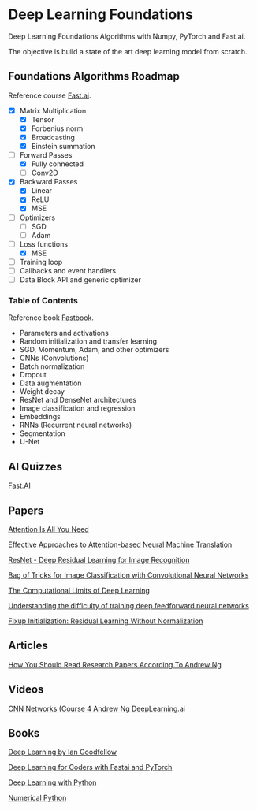 # Deep Learning Foundations 

Deep Learning Foundations Algorithms with Numpy, PyTorch and Fast.ai.

The objective is build a state of the art deep learning model from scratch. 

## Foundations Algorithms Roadmap 

Reference course [Fast.ai](https://course19.fast.ai/part2).

- [x] Matrix Multiplication
	- [x] Tensor  
	- [x] Forbenius norm
	- [x] Broadcasting
	- [x] Einstein summation
- [ ] Forward Passes
	- [x] Fully connected
	- [ ] Conv2D 
- [x] Backward Passes
	- [x] Linear
	- [x] ReLU
	- [x] MSE
- [ ] Optimizers 
	- [ ] SGD
	- [ ] Adam
- [ ] Loss functions
	- [x] MSE
- [ ] Training loop
- [ ] Callbacks and event handlers
- [ ] Data Block API and generic optimizer

### Table of Contents 

Reference book [Fastbook](https://github.com/fastai/fastbook).

- Parameters and activations
- Random initialization and transfer learning
- SGD, Momentum, Adam, and other optimizers
- CNNs (Convolutions)
- Batch normalization
- Dropout
- Data augmentation
- Weight decay
- ResNet and DenseNet architectures
- Image classification and regression
- Embeddings
- RNNs (Recurrent neural networks)
- Segmentation
- U-Net

## AI Quizzes

[Fast.AI](https://aiquizzes.com/knowledgebase)

## Papers

[Attention Is All You Need](https://arxiv.org/pdf/1706.03762.pdf)

[Effective Approaches to Attention-based Neural Machine
Translation](https://nlp.stanford.edu/pubs/emnlp15_attn.pdf)

[ResNet - Deep Residual Learning for Image Recognition](https://arxiv.org/abs/1512.03385)

[Bag of Tricks for Image Classification with Convolutional Neural Networks](https://arxiv.org/abs/1812.01187)

[The Computational Limits of Deep Learning](https://arxiv.org/pdf/2007.05558.pdf)

[Understanding the difficulty of training deep feedforward neural networks](http://proceedings.mlr.press/v9/glorot10a.html)

[Fixup Initialization: Residual Learning Without Normalization](https://arxiv.org/abs/1901.09321)

## Articles

[How You Should Read Research Papers According To Andrew Ng](https://towardsdatascience.com/how-you-should-read-research-papers-according-to-andrew-ng-stanford-deep-learning-lectures-98ecbd3ccfb3)

## Videos

[CNN Networks (Course 4 Andrew Ng DeepLearning.ai](https://www.youtube.com/playlist?list=PLkDaE6sCZn6Gl29AoE31iwdVwSG-KnDzF)

## Books

[Deep Learning by Ian Goodfellow](https://www.amazon.com/Deep-Learning-Adaptive-Computation-Machine/dp/0262035618/ref=sr_1_1?dchild=1&keywords=deep+learning&qid=1602810047&sr=8-1)

[Deep Learning for Coders with Fastai and PyTorch](https://www.amazon.com/Deep-Learning-Coders-fastai-PyTorch/dp/1492045527/ref=sr_1_2?dchild=1&keywords=pytorch&qid=1602810103&sr=8-2)

[Deep Learning with Python](https://www.amazon.com/Deep-Learning-Python-Francois-Chollet/dp/1617294438/ref=pd_sbs_14_6/134-8235874-0009145?_encoding=UTF8&pd_rd_i=1617294438&pd_rd_r=5b3ada07-9cb6-4ead-aa30-8260204b8afb&pd_rd_w=4j3ul&pd_rd_wg=23aJM&pf_rd_p=b65ee94e-1282-43fc-a8b1-8bf931f6dfab&pf_rd_r=T04DYGG0FSAFHXG95JKZ&psc=1&refRID=T04DYGG0FSAFHXG95JKZ)

[Numerical Python](https://www.amazon.com/Numerical-Python-Scientific-Applications-Matplotlib/dp/1484242459/ref=sr_1_1?dchild=1&keywords=numerical+Python&qid=1602810225&sr=8-1)
